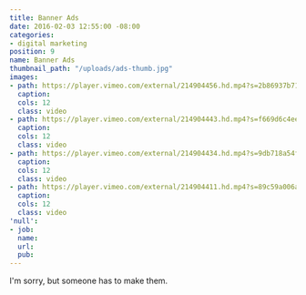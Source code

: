 ```yaml
---
title: Banner Ads
date: 2016-02-03 12:55:00 -08:00
categories:
- digital marketing
position: 9
name: Banner Ads
thumbnail_path: "/uploads/ads-thumb.jpg"
images:
- path: https://player.vimeo.com/external/214904456.hd.mp4?s=2b86937b717bf8b731efbae654099b8de8660b26&profile_id=119
  caption: 
  cols: 12
  class: video
- path: https://player.vimeo.com/external/214904443.hd.mp4?s=f669d6c4eee42315f79a0f26bb8f906c07a815ae&profile_id=119
  caption: 
  cols: 12
  class: video
- path: https://player.vimeo.com/external/214904434.hd.mp4?s=9db718a54f19b7e896c2794126af818ac3ff6cad&profile_id=119
  caption: 
  cols: 12
  class: video
- path: https://player.vimeo.com/external/214904411.hd.mp4?s=89c59a006a6c5ba3375523d508965066230c3bdd&profile_id=119
  caption: 
  cols: 12
  class: video
'null':
- job: 
  name: 
  url: 
  pub: 
---
```


I'm sorry, but someone has to make them. 